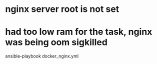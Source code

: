 # nginx server root is not set
# had too low ram for the task, nginx was being oom sigkilled

ansible-playbook docker_nginx.yml
